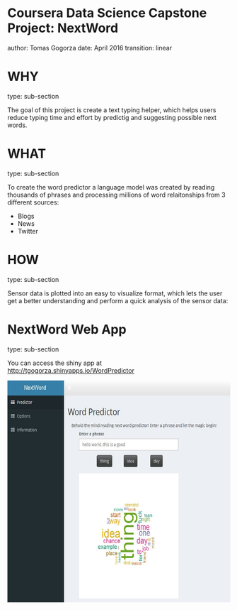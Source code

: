 Coursera Data Science Capstone Project: NextWord
========================================================
author: Tomas Gogorza
date: April 2016
transition: linear

WHY
========================================================
type: sub-section

The goal of this project is create a text typing helper, which helps users reduce typing time and effort by predictig and suggesting possible next words.

WHAT
========================================================
type: sub-section

To create the word predictor a language model was created by reading thousands of phrases and processing millions of word relaitonships from 3 different sources:

- Blogs
- News
- Twitter

HOW
========================================================
type: sub-section

Sensor data is plotted into an easy to visualize format, which lets the user get a better understanding and perform a quick analysis of the sensor data:

NextWord Web App
========================================================
type: sub-section

You can access the shiny app at http://tgogorza.shinyapps.io/WordPredictor

<div align="center">
<img src="presentation-figure/app.jpg" width=700 height=500>
</div>

